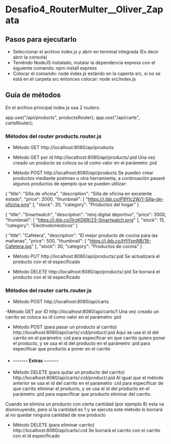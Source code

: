 # Desafio4_RouterMulter__Oliver_Zapata

## Pasos para ejecutarlo

- Seleccionar el archivo index.js y abrir en terminal integrada (Es decir abrir la consola)
- Teniéndo NodeJS instalado, instalar la dependencia express con el siguiente comando: npm install express
- Colocar el comando: node index.js estándo en la caperta src, si no se está en el carpeta src entonces colocar: node src/index.js


## Guía de métodos

En el archivo principal index.js usa 2 routers:

app.use("/api/products", productsRouter);
app.use("/api/carts", cartsRouter);

### Métodos del router products.router.js
- Método GET
http://localhost:8080/api/products

- Método GET por id
http://localhost:8080/api/products/:pid 
Una vez creado un producto se coloca su id como valor en el parámetro :pid

- Método POST
http://localhost:8080/api/products 
Se pueden crear productos mediante postman u otra herramienta, a continuación pasaré algunos productos de ejemplo que se pueden utilizar:

{
    "title": "Silla de oficina",
    "description": "Silla de oficina en excelente estado",
    "price": 2000,
    "thumbnail": [
        "https://i.ibb.co/P9Ytc2W/1-Silla-de-oficina.png"
    ],
    "stock": 20,
    "category": "Productos del hogar"
}


{
    "title": "Smartwatch",
    "description": "reloj digital deportivo",
    "price": 3000,
    "thumbnail": [
        "https://i.ibb.co/0rzKD6R/23-Smartwatch.png"
    ],
    "stock": 15,
    "category": "Electrodomésticos"
}


{
    "title": "Cafetera",
    "description": "El mejor producto de cocina para las mañanas",
    "price": 500,
    "thumbnail": [
        "https://i.ibb.co/HYFpnNB/18-Cafetera.jpg"
    ],
    "stock": 30,
    "category": "Productos de cocina"
}


- Método PUT
http://localhost:8080/api/products/:pid
Se actualizará el producto con el id específicado


- Método DELETE
http://localhost:8080/api/products/:pid
Se borrará el producto con el id específicado


### Métodos del router carts.router.js
- Método POST
http://localhost:8080/api/carts

-Método GET por ID
http://localhost:8080/api/carts/1
Una vez creado un carrito se coloca su id como valor en el parámetro :pid

- Método POST (para pasar un producto al carrito)
http://localhost:8080/api/carts/:cid/product/:pid
Aquí se usa el id del carrito en el parámetro :cid para especificar en que carrito quiero poner el producto, y se usa el id del producto en el parámetro :pid para especificar que producto a poner en el carrito

- #### ------- Extras -------

- Método DELETE (para quitar un producto del carrito)
http://localhost:8080/api/carts/:cid/product/:pid
Al igual que el método anterior se usa el id del carrito en el parámetro :cid para especificar de que carrito eliminar el producto, y se usa el id del producto en el parámetro :pid para especificar que producto eliminar del carrito. 

Cuando se elimina un producto con cierta cantidad (por ejemplo 8) esta va disminuyendo, pero si la cantidad es 1 y se ejecuta este método lo borrará al no quedar ninguna cantidad de ese producto

- Método DELETE (para eliminar carrito)
http://localhost:8080/api/carts/:cid
Se borrará el carrito con el carrito con el id específicado

